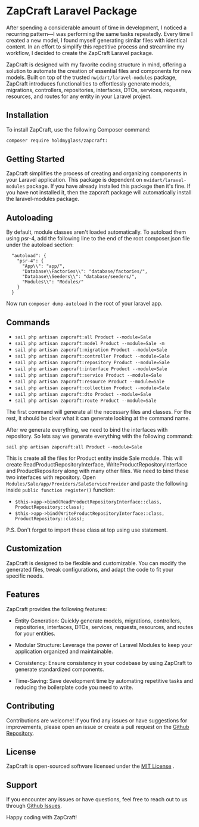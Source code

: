 # ZapCraft Laravel Package

After spending a considerable amount of time in development, I noticed a recurring pattern—I was performing the same tasks repeatedly. Every time I created a new model, I found myself generating similar files with identical content. In an effort to simplify this repetitive process and streamline my workflow, I decided to create the ZapCraft Laravel package.

ZapCraft is designed with my favorite coding structure in mind, offering a solution to automate the creation of essential files and components for new models. Built on top of the trusted `nwidart/laravel-modules` package, ZapCraft introduces functionalities to effortlessly generate models, migrations, controllers, repositories, interfaces, DTOs, services, requests, resources, and routes for any entity in your Laravel project.

## Installation

To install ZapCraft, use the following Composer command:

```bash
composer require holdmyglass/zapcraft:
```

## Getting Started

ZapCraft simplifies the process of creating and organizing components in your Laravel application.
This package is dependent on `nwidart/laravel-modules` package. If you have already installed this package then it's fine. If you have not installed it, then the zapcraft package will automatically install the laravel-modules package.

## Autoloading

By default, module classes aren't loaded automatically. To autoload them using psr-4, add the following line to the end of the root composer.json file under the autoload section:

```{
  "autoload": {
    "psr-4": {
      "App\\": "app/",
      "Database\\Factories\\": "database/factories/",
      "Database\\Seeders\\": "database/seeders/",
      "Modules\\": "Modules/"
    }
  }
```

Now run `composer dump-autoload` in the root of your laravel app.

## Commands

- `sail php artisan zapcraft:all Product --module=Sale`
- `sail php artisan zapcraft:model Product --module=Sale -m`
- `sail php artisan zapcraft:migration Product --module=Sale`
- `sail php artisan zapcraft:controller Product --module=Sale`
- `sail php artisan zapcraft:repository Product --module=Sale`
- `sail php artisan zapcraft:interface Product --module=Sale`
- `sail php artisan zapcraft:service Product --module=Sale`
- `sail php artisan zapcraft:resource Product --module=Sale`
- `sail php artisan zapcraft:collection Product --module=Sale`
- `sail php artisan zapcraft:dto Product --module=Sale`
- `sail php artisan zapcraft:route Product --module=Sale`

The first command will generate all the necessary files and classes. For the rest, it should be clear what it can generate looking at the command name.

After we generate everything, we need to bind the interfaces with repository. So lets say we generate everything with the following command:

`sail php artisan zapcraft:all Product --module=Sale`

This is create all the files for Product entity inside Sale module. This will create ReadProductRepositoryInterface, WriteProductRepositoryInterface and ProductRepository along with many other files. We need to bind these two interfaces with repository. Open `Modules/Sale/app/Providers/SaleServiceProvider` and paste the following inside `public function register()` function:

- `$this->app->bind(ReadProductRepositoryInterface::class, ProductRepository::class);`
- `$this->app->bind(WriteProductRepositoryInterface::class, ProductRepository::class);`

P.S. Don't forget to import these class at top using use statement.

## Customization

ZapCraft is designed to be flexible and customizable. You can modify the generated files, tweak configurations, and adapt the code to fit your specific needs.

## Features

ZapCraft provides the following features:

- Entity Generation: Quickly generate models, migrations, controllers, repositories, interfaces, DTOs, services, requests, resources, and routes for your entities.

- Modular Structure: Leverage the power of Laravel Modules to keep your application organized and maintainable.

- Consistency: Ensure consistency in your codebase by using ZapCraft to generate standardized components.

- Time-Saving: Save development time by automating repetitive tasks and reducing the boilerplate code you need to write.

## Contributing

Contributions are welcome! If you find any issues or have suggestions for improvements, please open an issue or create a pull request on the [Github Repository](https://github.com/holdmyglass/zapcraft).

## License

ZapCraft is open-sourced software licensed under the [MIT License](https://en.wikipedia.org/wiki/MIT_License) .

## Support

If you encounter any issues or have questions, feel free to reach out to us through [Github Issues](https://github.com/holdmyglass/zapcraft/issues).

Happy coding with ZapCraft!
